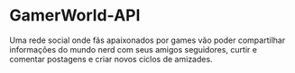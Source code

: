 # GamerWorld-API
 Uma rede social onde fãs apaixonados por games vão poder compartilhar informações do mundo nerd com seus amigos seguidores, curtir e comentar postagens e criar novos ciclos de amizades.
